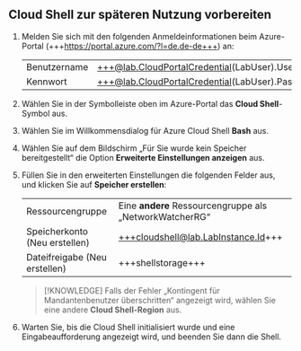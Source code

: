 ## Cloud Shell zur späteren Nutzung vorbereiten
1. Melden Sie sich mit den folgenden Anmeldeinformationen beim Azure-Portal (+++https://portal.azure.com/?l=de.de-de+++) an:

    |||
    |--|--|
    |Benutzername|+++@lab.CloudPortalCredential(LabUser).Username+++|
    |Kennwort|+++@lab.CloudPortalCredential(LabUser).Password+++|

1. Wählen Sie in der Symbolleiste oben im Azure-Portal das **Cloud Shell**-Symbol aus.

1. Wählen Sie im Willkommensdialog für Azure Cloud Shell **Bash** aus.

1. Wählen Sie auf dem Bildschirm „Für Sie wurde kein Speicher bereitgestellt“ die Option **Erweiterte Einstellungen anzeigen** aus.

1. Füllen Sie in den erweiterten Einstellungen die folgenden Felder aus, und klicken Sie auf **Speicher erstellen**:

    |||
    |--|--|
    |Ressourcengruppe|Eine **andere** Ressourcengruppe als „NetworkWatcherRG“|
    |Speicherkonto (Neu erstellen)|+++cloudshell@lab.LabInstance.Id+++|
    |Dateifreigabe (Neu erstellen)|+++shellstorage+++|
    
    >[!KNOWLEDGE] Falls der Fehler „Kontingent für Mandantenbenutzer überschritten“ angezeigt wird, wählen Sie eine andere **Cloud Shell-Region** aus.

1. Warten Sie, bis die Cloud Shell initialisiert wurde und eine Eingabeaufforderung angezeigt wird, und beenden Sie dann die Shell.